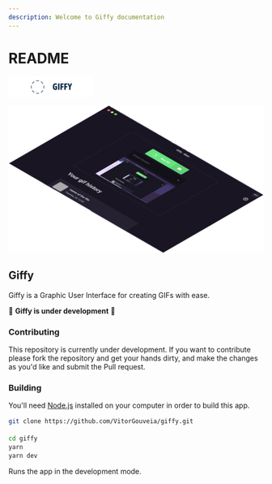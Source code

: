 ```yaml
---
description: Welcome to Giffy documentation
---
```


# README

![Making the best gifs for you](.gitbook/assets/group-2.jpg)

![](.gitbook/assets/group.jpg)

##  Giffy

Giffy is a Graphic User Interface for creating GIFs with ease.

🚧 **Giffy is under development** 🚧

### Contributing

This repository is currently under development. If you want to contribute please fork the repository and get your hands dirty, and make the changes as you'd like and submit the Pull request.

### Building

You'll need [Node.js](https://nodejs.org) installed on your computer in order to build this app.

```bash
git clone https://github.com/VitorGouveia/giffy.git

cd giffy
yarn
yarn dev
```

Runs the app in the development mode.  


